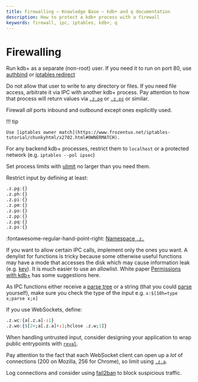 ```yaml
---
title: Firewalling – Knowledge Base – kdb+ and q documentation
description: How to protect a kdb+ process with a firewall
keywords: firewall, ipc, iptables, kdb+, q
---
```

# Firewalling





Run kdb+ as a separate (non-root) user. If you need it to run on port 80, use [authbind](https://en.wikipedia.org/wiki/Authbind) or [iptables redirect](https://www.frozentux.net/iptables-tutorial/chunkyhtml/x4529.html)

Do not allow that user to write to any directory or files. If you need file access, arbitrate it via IPC with another kdb+ process. Pay attention to how that process will return values via [`.z.pg`](../ref/dotz.md#zpg-get "get") or [`.z.ps`](../ref/dotz.md#zps-set "set") or similar.

Firewall _all_ ports inbound and outbound except ones explicitly used. 

!!! tip

    Use [iptables owner match](https://www.frozentux.net/iptables-tutorial/chunkyhtml/x2702.html#OWNERMATCH). 

For any backend kdb+ processes, restrict them to `localhost` or a protected network (e.g. `iptables --pol ipsec`)

Set process limits with [ulimit](http://tldp.org/LDP/solrhe/Securing-Optimizing-Linux-RH-Edition-v1.3/x4733.html) no larger than you need them.

Restrict input by defining at least:

```q
.z.pg:{}
.z.ph:{}
.z.pi:{}
.z.pm:{}
.z.po:{}
.z.pp:{}
.z.pq:{}
.z.ps:{}
```

:fontawesome-regular-hand-point-right:
[Namespace `.z.`](../ref/dotz.md)

If you want to allow certain IPC calls, implement only the ones you want. A denylist for functions is tricky because some otherwise useful functions may have a mode that accesses the disk which may cause information leak (e.g. [key](../ref/key.md)). It is much easier to use an allowlist. White paper [Permissions with kdb+](../wp/permissions/index.md) has some suggestions here.

As IPC functions either receive a [parse tree](../basics/parsetrees.md) or a string (that you could [parse](../ref/parse.md) yourself), make sure you check the type of the input e.g. `x:$[10h=type x;parse x;x]`

If you use WebSockets, define:
```q
.z.wc:{a[.z.a]-:1}
.z.wo:{$[2<;a[.z.a]+:1;hclose .z.w;1]}
```

When handling untrusted input, consider designing your application to wrap public entrypoints with [`reval`](../ref/eval.md#reval).

Pay attention to the fact that each WebSocket client can open up a _lot_ of connections (200 on Mozilla, 256 for Chrome), so limit using [`.z.a`](../ref/dotz.md#za-ip-address "IP address").

Log connections and consider using [fail2ban](http://www.fail2ban.org/wiki/index.php/Main_Page) to block suspicious traffic.
